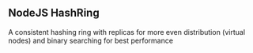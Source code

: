 NodeJS HashRing
----------------

A consistent hashing ring with replicas for more even distribution (virtual nodes) and binary searching for best performance
